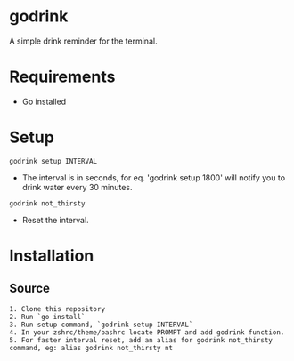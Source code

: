 # godrink
A simple drink reminder for the terminal.

# Requirements
 - Go installed
 
# Setup
 `godrink setup INTERVAL`
 - The interval is in seconds, for eq. 'godrink setup 1800' will notify you to drink water every 30 minutes.
 
 `godrink not_thirsty`
 - Reset the interval.

# Installation
  ## Source
    1. Clone this repository
    2. Run `go install`
    3. Run setup command, `godrink setup INTERVAL`
    4. In your zshrc/theme/bashrc locate PROMPT and add godrink function.
    5. For faster interval reset, add an alias for godrink not_thirsty command, eg: alias godrink not_thirsty nt
